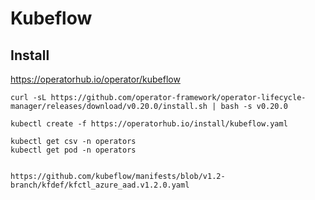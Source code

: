 # Kubeflow

## Install
https://operatorhub.io/operator/kubeflow
```
curl -sL https://github.com/operator-framework/operator-lifecycle-manager/releases/download/v0.20.0/install.sh | bash -s v0.20.0

kubectl create -f https://operatorhub.io/install/kubeflow.yaml

kubectl get csv -n operators
kubectl get pod -n operators


https://github.com/kubeflow/manifests/blob/v1.2-branch/kfdef/kfctl_azure_aad.v1.2.0.yaml
```